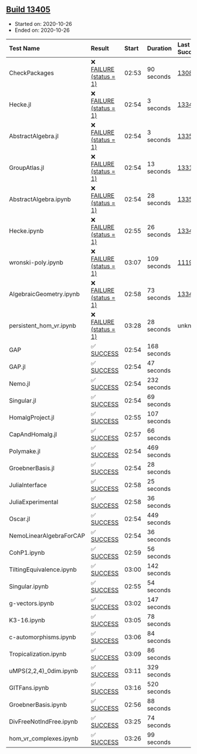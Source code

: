 ## [Build 13405](https://oscarci.mathematik.uni-kl.de/job/oscar/13405/)

* Started on: 2020-10-26
* Ended on: 2020-10-26

| Test Name    | Result | Start | Duration | Last Success | First Failure |
|:-------------|:-------|:------|:---------|:-------------|:--------------|
| CheckPackages | ❌ [FAILURE (status = 1)](https://oscarci.mathematik.uni-kl.de/job/oscar/13405/artifact/logs/build-13405/CheckPackages.log) | 02:53 | 90 seconds | [13085](https://oscarci.mathematik.uni-kl.de/job/oscar/13085/) | [13086](https://oscarci.mathematik.uni-kl.de/job/oscar/13086/) |
| Hecke.jl | ❌ [FAILURE (status = 1)](https://oscarci.mathematik.uni-kl.de/job/oscar/13405/artifact/logs/build-13405/Hecke.jl.log) | 02:54 | 3 seconds | [13341](https://oscarci.mathematik.uni-kl.de/job/oscar/13341/) | [13342](https://oscarci.mathematik.uni-kl.de/job/oscar/13342/) |
| AbstractAlgebra.jl | ❌ [FAILURE (status = 1)](https://oscarci.mathematik.uni-kl.de/job/oscar/13405/artifact/logs/build-13405/AbstractAlgebra.jl.log) | 02:54 | 3 seconds | [13355](https://oscarci.mathematik.uni-kl.de/job/oscar/13355/) | [13356](https://oscarci.mathematik.uni-kl.de/job/oscar/13356/) |
| GroupAtlas.jl | ❌ [FAILURE (status = 1)](https://oscarci.mathematik.uni-kl.de/job/oscar/13405/artifact/logs/build-13405/GroupAtlas.jl.log) | 02:54 | 13 seconds | [13311](https://oscarci.mathematik.uni-kl.de/job/oscar/13311/) | [13312](https://oscarci.mathematik.uni-kl.de/job/oscar/13312/) |
| AbstractAlgebra.ipynb | ❌ [FAILURE (status = 1)](https://oscarci.mathematik.uni-kl.de/job/oscar/13405/artifact/logs/build-13405/AbstractAlgebra.ipynb.log) | 02:54 | 28 seconds | [13355](https://oscarci.mathematik.uni-kl.de/job/oscar/13355/) | [13356](https://oscarci.mathematik.uni-kl.de/job/oscar/13356/) |
| Hecke.ipynb | ❌ [FAILURE (status = 1)](https://oscarci.mathematik.uni-kl.de/job/oscar/13405/artifact/logs/build-13405/Hecke.ipynb.log) | 02:55 | 26 seconds | [13341](https://oscarci.mathematik.uni-kl.de/job/oscar/13341/) | [13342](https://oscarci.mathematik.uni-kl.de/job/oscar/13342/) |
| wronski-poly.ipynb | ❌ [FAILURE (status = 1)](https://oscarci.mathematik.uni-kl.de/job/oscar/13405/artifact/logs/build-13405/wronski-poly.ipynb.log) | 03:07 | 109 seconds | [11192](https://oscarci.mathematik.uni-kl.de/job/oscar/11192/) | [11193](https://oscarci.mathematik.uni-kl.de/job/oscar/11193/) |
| AlgebraicGeometry.ipynb | ❌ [FAILURE (status = 1)](https://oscarci.mathematik.uni-kl.de/job/oscar/13405/artifact/logs/build-13405/AlgebraicGeometry.ipynb.log) | 02:58 | 73 seconds | [13341](https://oscarci.mathematik.uni-kl.de/job/oscar/13341/) | [13342](https://oscarci.mathematik.uni-kl.de/job/oscar/13342/) |
| persistent_hom_vr.ipynb | ❌ [FAILURE (status = 1)](https://oscarci.mathematik.uni-kl.de/job/oscar/13405/artifact/logs/build-13405/persistent_hom_vr.ipynb.log) | 03:28 | 28 seconds | unknown | unknown |
| GAP | ✅ [SUCCESS](https://oscarci.mathematik.uni-kl.de/job/oscar/13405/artifact/logs/build-13405/GAP.log) | 02:54 | 168 seconds |  |  |
| GAP.jl | ✅ [SUCCESS](https://oscarci.mathematik.uni-kl.de/job/oscar/13405/artifact/logs/build-13405/GAP.jl.log) | 02:54 | 47 seconds |  |  |
| Nemo.jl | ✅ [SUCCESS](https://oscarci.mathematik.uni-kl.de/job/oscar/13405/artifact/logs/build-13405/Nemo.jl.log) | 02:54 | 232 seconds |  |  |
| Singular.jl | ✅ [SUCCESS](https://oscarci.mathematik.uni-kl.de/job/oscar/13405/artifact/logs/build-13405/Singular.jl.log) | 02:54 | 69 seconds |  |  |
| HomalgProject.jl | ✅ [SUCCESS](https://oscarci.mathematik.uni-kl.de/job/oscar/13405/artifact/logs/build-13405/HomalgProject.jl.log) | 02:55 | 107 seconds |  |  |
| CapAndHomalg.jl | ✅ [SUCCESS](https://oscarci.mathematik.uni-kl.de/job/oscar/13405/artifact/logs/build-13405/CapAndHomalg.jl.log) | 02:57 | 66 seconds |  |  |
| Polymake.jl | ✅ [SUCCESS](https://oscarci.mathematik.uni-kl.de/job/oscar/13405/artifact/logs/build-13405/Polymake.jl.log) | 02:54 | 469 seconds |  |  |
| GroebnerBasis.jl | ✅ [SUCCESS](https://oscarci.mathematik.uni-kl.de/job/oscar/13405/artifact/logs/build-13405/GroebnerBasis.jl.log) | 02:54 | 28 seconds |  |  |
| JuliaInterface | ✅ [SUCCESS](https://oscarci.mathematik.uni-kl.de/job/oscar/13405/artifact/logs/build-13405/JuliaInterface.log) | 02:58 | 25 seconds |  |  |
| JuliaExperimental | ✅ [SUCCESS](https://oscarci.mathematik.uni-kl.de/job/oscar/13405/artifact/logs/build-13405/JuliaExperimental.log) | 02:58 | 36 seconds |  |  |
| Oscar.jl | ✅ [SUCCESS](https://oscarci.mathematik.uni-kl.de/job/oscar/13405/artifact/logs/build-13405/Oscar.jl.log) | 02:54 | 449 seconds |  |  |
| NemoLinearAlgebraForCAP | ✅ [SUCCESS](https://oscarci.mathematik.uni-kl.de/job/oscar/13405/artifact/logs/build-13405/NemoLinearAlgebraForCAP.log) | 02:54 | 36 seconds |  |  |
| CohP1.ipynb | ✅ [SUCCESS](https://oscarci.mathematik.uni-kl.de/job/oscar/13405/artifact/logs/build-13405/CohP1.ipynb.log) | 02:59 | 56 seconds |  |  |
| TiltingEquivalence.ipynb | ✅ [SUCCESS](https://oscarci.mathematik.uni-kl.de/job/oscar/13405/artifact/logs/build-13405/TiltingEquivalence.ipynb.log) | 03:00 | 142 seconds |  |  |
| Singular.ipynb | ✅ [SUCCESS](https://oscarci.mathematik.uni-kl.de/job/oscar/13405/artifact/logs/build-13405/Singular.ipynb.log) | 02:55 | 54 seconds |  |  |
| g-vectors.ipynb | ✅ [SUCCESS](https://oscarci.mathematik.uni-kl.de/job/oscar/13405/artifact/logs/build-13405/g-vectors.ipynb.log) | 03:02 | 147 seconds |  |  |
| K3-16.ipynb | ✅ [SUCCESS](https://oscarci.mathematik.uni-kl.de/job/oscar/13405/artifact/logs/build-13405/K3-16.ipynb.log) | 03:05 | 78 seconds |  |  |
| c-automorphisms.ipynb | ✅ [SUCCESS](https://oscarci.mathematik.uni-kl.de/job/oscar/13405/artifact/logs/build-13405/c-automorphisms.ipynb.log) | 03:06 | 84 seconds |  |  |
| Tropicalization.ipynb | ✅ [SUCCESS](https://oscarci.mathematik.uni-kl.de/job/oscar/13405/artifact/logs/build-13405/Tropicalization.ipynb.log) | 03:09 | 86 seconds |  |  |
| uMPS(2,2,4)_0dim.ipynb | ✅ [SUCCESS](https://oscarci.mathematik.uni-kl.de/job/oscar/13405/artifact/logs/build-13405/uMPS-2-2-4-_0dim.ipynb.log) | 03:11 | 329 seconds |  |  |
| GITFans.ipynb | ✅ [SUCCESS](https://oscarci.mathematik.uni-kl.de/job/oscar/13405/artifact/logs/build-13405/GITFans.ipynb.log) | 03:16 | 520 seconds |  |  |
| GroebnerBasis.ipynb | ✅ [SUCCESS](https://oscarci.mathematik.uni-kl.de/job/oscar/13405/artifact/logs/build-13405/GroebnerBasis.ipynb.log) | 02:56 | 88 seconds |  |  |
| DivFreeNotIndFree.ipynb | ✅ [SUCCESS](https://oscarci.mathematik.uni-kl.de/job/oscar/13405/artifact/logs/build-13405/DivFreeNotIndFree.ipynb.log) | 03:25 | 74 seconds |  |  |
| hom_vr_complexes.ipynb | ✅ [SUCCESS](https://oscarci.mathematik.uni-kl.de/job/oscar/13405/artifact/logs/build-13405/hom_vr_complexes.ipynb.log) | 03:26 | 99 seconds |  |  |
